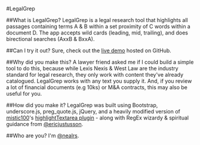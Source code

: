 #LegalGrep

##What is LegalGrep?
LegalGrep is a legal research tool that highlights all passages containing terms A &amp; B within a set proximity of C words within a document D. The app accepts wild cards (leading, mid, trailing), and does birectional searches (AxxB & BxxA).

##Can I try it out?
Sure, check out the <a href="http://legalgrep.com/">live demo</a> hosted on GitHub.

##Why did you make this?
A lawyer friend asked me if I could build a simple tool to do this, because while Lexis Nexis & West Law are the industry standard for legal research, they only work with content they've already catalogued. LegalGrep works with any text you supply it. And, if you review a lot of financial documents (e.g 10ks) or M&A contracts, this may also be useful for you.

##How did you make it?
LegalGrep was built using Bootstrap, underscore.js, preg_quote.js, jQuery, and a heavily modified version of <a href="https://github.com/mistic100/">mistic100</a>'s <a href="https://github.com/mistic100/jQuery-highlightTextarea">highlightTextarea plugin</a> - along with RegEx wizardy & spiritual guidance from <a href="https://github.com/EricJustusson">@ericjustusson</a>.

##Who are you?
I'm <a href="https://twitter.com/nealrs">@nealrs</a>.
